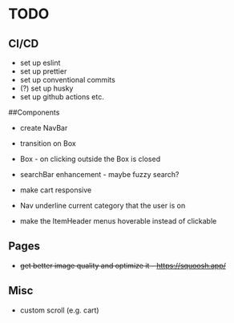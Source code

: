 # TODO

## CI/CD

- set up eslint
- set up prettier
- set up conventional commits
- (?) set up husky
- set up github actions etc.

##Components

- create NavBar
- transition on Box
- Box - on clicking outside the Box is closed

- searchBar enhancement - maybe fuzzy search?
- make cart responsive
- Nav underline current category that the user is on
- make the ItemHeader menus hoverable instead of clickable

## Pages

- ~~get better image quality and optimize it - https://squoosh.app/~~

## Misc

- custom scroll (e.g. cart)
